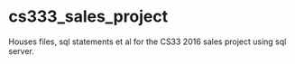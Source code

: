 # cs333_sales_project
Houses files, sql statements et al for the CS33  2016 sales project using sql server.


